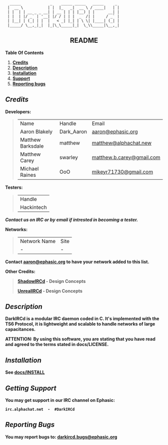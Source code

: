       _____             _    _____ _____   _____     _ 
     |  __ \           | |  |_   _|  __ \ / ____|   | |
     | |  | | __ _ _ __| | __ | | | |__) | |      __| |
     | |  | |/ _` | '__| |/ / | | |  _  /| |     / _` |
     | |__| | (_| | |  |   < _| |_| | \ \| |____| (_| |
     |_____/ \__,_|_|  |_|\_\_____|_|  \_\\_____|\__,_|
                   
<h2 style="text-align:center;">README</h1>


__Table Of Contents__
<ol>
<li><strong><a href="#credits">Credits</a></strong></li>
<li><strong><a href="#description">Description</a></strong></li>
<li><strong><a href="#installation">Installation</a></strong></li>
<li><strong><a href="#support">Support</a></strong></li>
<li><strong><a href="#bugs">Reporting bugs</a><strong></li>
</ol>

<a name="credits"></a>***Credits***
----------------------------------------------------------------

__Developers:__

<blockquote>
 <table>
 <tr><td>Name</td><td>Handle</td><td>Email</td></tr>
 <tr><td>Aaron Blakely</td><td>Dark_Aaron</td><td><a href="mailto:aaron@ephasic.org">aaron@ephasic.org</a></td></tr>
 <tr><td>Matthew Barksdale</td><td>matthew</td><td><a href="mailto:matthew@alphachat.new">matthew@alphachat.new</a></td></tr>
 <tr><td>Matthew Carey</td><td>swarley</td><td><a href="mailto:matthew.b.carey@gmail.com">matthew.b.carey@gmail.com</a></td></tr>
 <tr><td>Michael Raines</td><td>OoO</td><td><a href="mikeyr71730@gmail.com">mikeyr71730@gmail.com</a></td></tr>
 </table>
</blockquote>

__Testers:__
<blockquote>
 <table>
 <tr><td>Handle</td></tr>
 <tr><td>Hackintech</td></tr>
 </table>
</blockquote>

_Contact us on IRC or by email if intrested in becoming a tester._


__Networks:__

<blockquote>
 <table>
  <tr><td>Network Name</td><td>Site</td></tr>
  <tr><td> - </td><td> - </td></tr>
 </table>
</blockquote>

Contact aaron@ephasic.org to have your network added to this list.


__Other Credits:__


>  [ShadowIRCd](http://shadowircd.net/ "ShadowIRCd") - Design Concepts
>
>  [UnrealIRCd](http://unrealircd.com/ "UnrealIRCd")  - Design Concepts


<a name="description"></a>***Description***
-----------------------------------------------------------------

DarkIRCd is a modular IRC daemon coded in C.  It's implemented with 
the TS6 Protocol, it is lightweight and scalable to handle networks of 
large capacitances.  

ATTENTION: By using this software, you are stating that you have read 
and agreed to the terms stated in docs/LICENSE.

<a name="installation"></a>***Installation***
-----------------------------------------------------------------

See [docs/INSTALL](https://github.com/cruzrr/DarkIRCd/blob/master/doc/INSTALL "docs/INSTALL")

<a name="support"></a>***Getting Support***
-----------------------------------------------------------------

You may get support in our IRC channel on Ephasic:

`irc.alphachat.net  -  #DarkIRCd`

<a name="bugs"></a>***Reporting Bugs***
-----------------------------------------------------------------

You may report bugs to: darkircd.bugs@ephasic.org
